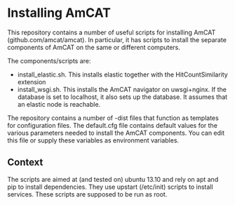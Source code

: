Installing AmCAT
================

This repository contains a number of useful scripts for installing AmCAT (github.com/amcat/amcat). 
In particular, it has scripts to install the separate components of AmCAT on the same or different computers.

The components/scripts are:
* install_elastic.sh. This installs elastic together with the HitCountSimilarity extension
* install_wsgi.sh. This installs the AmCAT navigator on uwsgi+nginx. If the database is set to localhost, it also sets up the database. It assumes that an elastic node is reachable.

The repository contains a number of -dist files that function as templates for configuration files. The default.cfg file contains default values for the various parameters needed to install the AmCAT components. You can edit this file or supply these variables as environment variables.

Context
-------

The scripts are aimed at (and tested on) ubuntu 13.10 and rely on apt
and pip to install dependencies. They use upstart (/etc/init) scripts
to install services. These scripts are supposed to be run as root.

